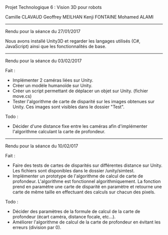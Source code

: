 Projet Technologique 6 : Vision 3D pour robots

Camille CLAVAUD Geoffrey MEILHAN Kenji FONTAINE Mohamed ALAMI

-----
Rendu pour la séance du 27/01/2017

Nous avons installé Unity3D et regarder les langages utilisés (C#, JavaScript)
ainsi que les fonctionnalités de base.

-----
Rendu pour la séance du 03/02/2017

Fait :
- Implémenter 2 caméras liées sur Unity.
- Créer un modèle humanoïde sur Unity.
- Créer un script permettant de déplacer un objet sur Unity. (fichier move.cs)
- Tester l'algorithme de carte de disparité sur les images obtenues sur Unity.
Ces images sont visibles dans le dossier "Test".

Todo :
- Décider d'une distance fixe entre les caméras afin d'implémenter l'algorithme
calculant la carte de profondeur.

-----
Rendu pour la séance du 10/02/017

Fait :
- Faire des tests de cartes de disparités sur différentes distance sur Unity.
Les fichiers sont disponibles dans le dossier /unity/simtest.
- Implémenter un prototype de l'algorithme de calcul de carte de profondeur.
L'algorithme est fonctionnel algorithmiquement. La fonction prend en paramètre
une carte de disparité en paramètre et retourne une carte de même taille en
effectuant des calculs sur chacun des pixels.

Todo :
- Décider des paramètres de la formule de calcul de la carte de profondeur
(écart caméra, distance focale, etc...).
- Améliorer l'algorithme de calcul de la carte de profondeur en évitant les
erreurs (division par 0). 
